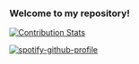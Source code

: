 ### Welcome to my repository!
[![Contribution Stats](https://github-contribution-stats.vercel.app/api/?username=jespeste)](https://github.com/LordDashMe/github-contribution-stats/)

[![spotify-github-profile](https://spotify-github-profile.vercel.app/api/view?uid=21m34vjkksqu4oilqbstcs5hi&cover_image=true&theme=compact&show_offline=false&background_color=714b4b&interchange=false)](https://github.com/kittinan/spotify-github-profile)

<!--
**jespeste/jespeste** is a ✨ _special_ ✨ repository because its `README.md` (this file) appears on your GitHub profile.

Here are some ideas to get you started:

- 🔭 I’m currently working on ...
- 🌱 I’m currently learning ...
- 👯 I’m looking to collaborate on ...
- 🤔 I’m looking for help with ...
- 💬 Ask me about ...
- 📫 How to reach me: ...
- 😄 Pronouns: ...
- ⚡ Fun fact: ...
-->
